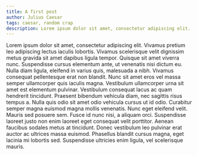 ```yaml
---
title: A first post
author: Julius Caesar
tags: caesar, random crap
description: Lorem ipsum dolor sit amet, consectetur adipiscing elit.
---
```

Lorem ipsum dolor sit amet, consectetur adipiscing elit. Vivamus pretium leo
adipiscing lectus iaculis lobortis. Vivamus scelerisque velit dignissim metus
gravida sit amet dapibus ligula tempor. Quisque sit amet viverra nunc.
Suspendisse cursus elementum ante, ut venenatis nisi dictum eu. Nulla diam
ligula, eleifend in varius quis, malesuada a nibh. Vivamus consequat
pellentesque erat non blandit. Nunc sit amet eros vel massa semper ullamcorper
quis iaculis magna. Vestibulum ullamcorper urna sit amet est elementum
pulvinar. Vestibulum consequat lacus ac quam hendrerit tincidunt. Praesent
bibendum vehicula diam, nec sagittis risus tempus a. Nulla quis odio sit amet
odio vehicula cursus ut id odio. Curabitur semper magna euismod magna mollis
venenatis. Nunc eget eleifend velit. Mauris sed posuere sem. Fusce id nunc
nisi, a aliquam orci. Suspendisse laoreet justo non enim laoreet eget consequat
velit porttitor. Aenean faucibus sodales metus at tincidunt. Donec vestibulum
leo pulvinar erat auctor ac ultrices massa euismod. Phasellus blandit cursus
magna, eget lacinia mi lobortis sed. Suspendisse ultricies enim ligula, vel
scelerisque mauris.
